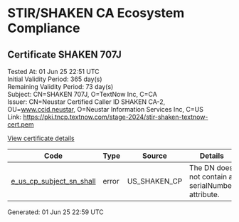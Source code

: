 # STIR/SHAKEN CA Ecosystem Compliance

## Certificate SHAKEN 707J

Tested At: 01 Jun 25 22:51 UTC\
Initial Validity Period: 365 day(s)\
Remaining Validity Period: 73 day(s)\
Subject: CN=SHAKEN 707J, O=TextNow Inc, C=CA\
Issuer: CN=Neustar Certified Caller ID SHAKEN CA-2, OU=www.ccid.neustar, O=Neustar Information Services Inc, C=US\
Link: https://pki.tncp.textnow.com/stage-2024/stir-shaken-textnow-cert.pem

[View certificate details](https://x509.io/?cert=MIIC%2FzCCAqWgAwIBAgIUC5axOTFXITtQzRShaWpZwCNpR6MwCgYIKoZIzj0EAwIwgYUxCzAJBgNVBAYTAlVTMSkwJwYDVQQKDCBOZXVzdGFyIEluZm9ybWF0aW9uIFNlcnZpY2VzIEluYzEZMBcGA1UECwwQd3d3LmNjaWQubmV1c3RhcjEwMC4GA1UEAwwnTmV1c3RhciBDZXJ0aWZpZWQgQ2FsbGVyIElEIFNIQUtFTiBDQS0yMB4XDTI0MDgxMzE4MjcxNVoXDTI1MDgxMzE4MjcxNVowOTELMAkGA1UEBhMCQ0ExFDASBgNVBAoMC1RleHROb3cgSW5jMRQwEgYDVQQDDAtTSEFLRU4gNzA3SjBZMBMGByqGSM49AgEGCCqGSM49AwEHA0IABHUcSn1NHusrFn4SSgkTSyiCFaCX998ieWl7IxoQqrxpFSf7pTbthuByKKfz%2FcRjeyyY9TkeApIuq01knY2PJNGjggE8MIIBODAWBggrBgEFBQcBGgQKMAigBhYENzA3SjAMBgNVHRMBAf8EAjAAMB8GA1UdIwQYMBaAFIJOFf%2F%2Bn2pnUeTIl8dtdMP8ZUV4MBcGA1UdIAQQMA4wDAYKYIZIAYb%2FCQEBAzCBpgYDVR0fBIGeMIGbMIGYoDqgOIY2aHR0cHM6Ly9hdXRoZW50aWNhdGUtYXBpLmljb25lY3Rpdi5jb20vZG93bmxvYWQvdjEvY3JsolqkWDBWMRQwEgYDVQQHDAtCcmlkZ2V3YXRlcjELMAkGA1UECAwCTkoxEzARBgNVBAMMClNUSS1QQSBDUkwxCzAJBgNVBAYTAlVTMQ8wDQYDVQQKDAZTVEktUEEwHQYDVR0OBBYEFIRNT9pZCrvnCJ5nPTn0YykT9XEQMA4GA1UdDwEB%2FwQEAwIHgDAKBggqhkjOPQQDAgNIADBFAiAJy2H3Gjwx1nr2syxkHjotfjhq7azZCnF4to0tJy3NuQIhAOAzjCPDAkZTn39NXO%2FyKtw4DcpPGN0L84oVDFWhpzf0)

| Code | Type | Source | Details |
|------|------|--------|---------|
| [e_us_cp_subject_sn_shall](../../ISSUES/e_us_cp_subject_sn_shall/README.md) | error | US_SHAKEN_CP | The DN does not contain a serialNumber attribute. |


Generated: 01 Jun 25 22:59 UTC